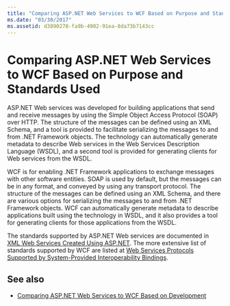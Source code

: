 ```yaml
---
title: "Comparing ASP.NET Web Services to WCF Based on Purpose and Standards Used"
ms.date: "03/30/2017"
ms.assetid: d3890278-fa9b-4902-91ea-8da73b7143cc
---
```

# Comparing ASP.NET Web Services to WCF Based on Purpose and Standards Used
ASP.NET Web services was developed for building applications that send and receive messages by using the Simple Object Access Protocol (SOAP) over HTTP. The structure of the messages can be defined using an XML Schema, and a tool is provided to facilitate serializing the messages to and from .NET Framework objects. The technology can automatically generate metadata to describe Web services in the Web Services Description Language (WSDL), and a second tool is provided for generating clients for Web services from the WSDL.  
  
 WCF is for enabling .NET Framework applications to exchange messages with other software entities. SOAP is used by default, but the messages can be in any format, and conveyed by using any transport protocol. The structure of the messages can be defined using an XML Schema, and there are various options for serializing the messages to and from .NET Framework objects. WCF can automatically generate metadata to describe applications built using the technology in WSDL, and it also provides a tool for generating clients for those applications from the WSDL.  
  
 The standards supported by ASP.NET Web services are documented in [XML Web Services Created Using ASP.NET](https://docs.microsoft.com/previous-versions/dotnet/netframework-1.1/0859ebft(v=vs.71)). The more extensive list of standards supported by WCF are listed at [Web Services Protocols Supported by System-Provided Interoperability Bindings](../../../../docs/framework/wcf/feature-details/web-services-protocols-supported-by-system-provided-interoperability-bindings.md).  
  
## See also

- [Comparing ASP.NET Web Services to WCF Based on Development](../../../../docs/framework/wcf/feature-details/comparing-aspnet-web-services-to-wcf-based-on-development.md)
